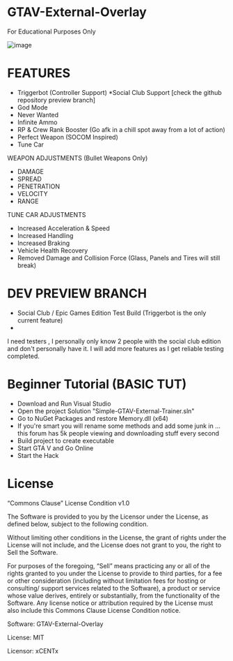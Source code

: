 # GTAV-External-Overlay
For Educational Purposes Only

![image](https://user-images.githubusercontent.com/80198020/129115864-916d1340-1a25-433e-955a-dff4ec5911d2.png)

# FEATURES
- Triggerbot (Controller Support) *Social Club Support [check the github repository preview branch]
- God Mode
- Never Wanted
- Infinite Ammo
- RP & Crew Rank Booster (Go afk in a chill spot away from a lot of action)
- Perfect Weapon (SOCOM Inspired)
- Tune Car

WEAPON ADJUSTMENTS (Bullet Weapons Only)
- DAMAGE
- SPREAD
- PENETRATION
- VELOCITY
- RANGE

TUNE CAR ADJUSTMENTS
- Increased Acceleration & Speed
- Increased Handling
- Increased Braking
- Vehicle Health Recovery
- Removed Damage and Collision Force
(Glass, Panels and Tires will still break)

# DEV PREVIEW BRANCH
- Social Club / Epic Games Edition Test Build (Triggerbot is the only current feature)
- 
I need testers , I personally only know 2 people with the social club edition and don't personally have it. I will add more features as I get reliable testing completed.

# Beginner Tutorial (BASIC TUT)
- Download and Run Visual Studio
- Open the project Solution "Simple-GTAV-External-Trainer.sln"
- Go to NuGet Packages and restore Memory.dll (x64)
- If you're smart you will rename some methods and add some junk in ... this forum has 5k people viewing and downloading stuff every second
- Build project to create executable
- Start GTA V and Go Online
- Start the Hack

# License

“Commons Clause” License Condition v1.0

The Software is provided to you by the Licensor under the License, as defined below, subject to the following condition.

Without limiting other conditions in the License, the grant of rights under the License will not include, and the License does not grant to you, the right to Sell the Software.

For purposes of the foregoing, “Sell” means practicing any or all of the rights granted to you under the License to provide to third parties, for a fee or other consideration (including without limitation fees for hosting or consulting/ support services related to the Software), a product or service whose value derives, entirely or substantially, from the functionality of the Software. Any license notice or attribution required by the License must also include this Commons Clause License Condition notice.

Software: GTAV-External-Overlay

License: MIT

Licensor: xCENTx
